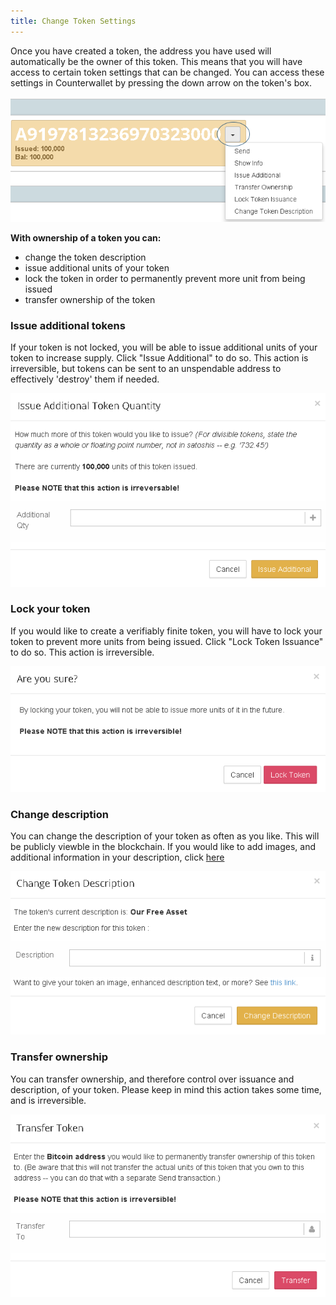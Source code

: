 ```yaml
---
title: Change Token Settings
---
```


Once you have created a token, the address you have used will automatically be the owner of this token. This means that you will have access to certain token settings that can be changed. You can access these settings in Counterwallet by pressing the down arrow on the token's box. 

![](../../../static/img/change_token_settings1.png)

**With ownership of a token you can:**
* change the token description
* issue additional units of your token
* lock the token in order to permanently prevent more unit from being issued
* transfer ownership of the token

### Issue additional tokens 
If your token is not locked, you will be able to issue additional units of your token to increase supply. Click "Issue Additional" to do so. This action is irreversible, but tokens can be sent to an unspendable address to effectively 'destroy' them if needed.

![](../../../static/img/change_token_settings2.png)

### Lock your token
If you would like to create a verifiably finite token, you will have to lock your token to prevent more units from being issued. Click "Lock Token Issuance" to do so. This action is irreversible.

![](../../../static/img/change_token_settings3.png)

### Change description
You can change the description of your token as often as you like. This will be publicly viewble in the blockchain. If you would like to add images, and additional information in your description, click [here](../../basics/assets/enhanced-asset.md)

![](../../../static/img/change_token_settings4.png)


### Transfer ownership
You can transfer ownership, and therefore control over issuance and description, of your token. Please keep in mind this action takes some time, and is irreversible.

![](../../../static/img/change_token_settings5.png)
